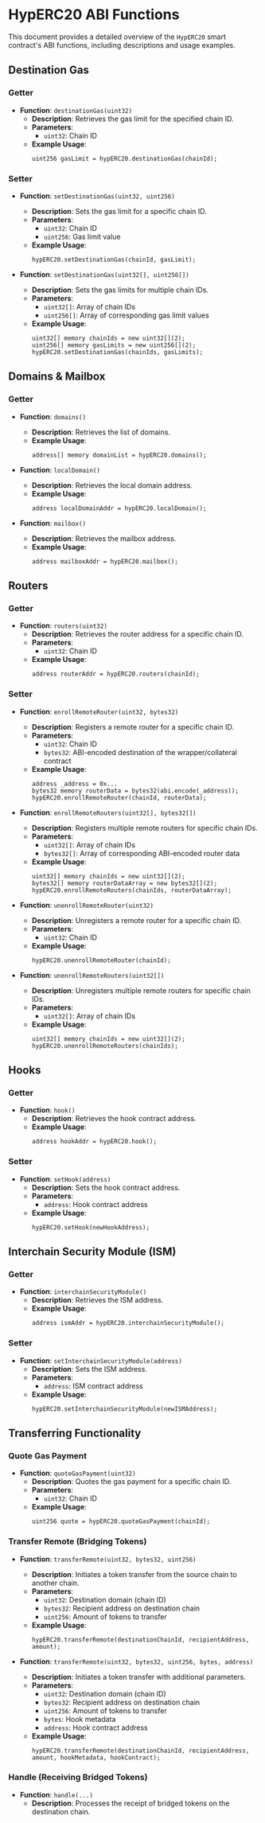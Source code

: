 # HypERC20 ABI Functions

This document provides a detailed overview of the `HypERC20` smart contract's ABI functions, including descriptions and
usage examples.

## Destination Gas

### Getter

- **Function**: `destinationGas(uint32)`
  - **Description**: Retrieves the gas limit for the specified chain ID.
  - **Parameters**:
    - `uint32`: Chain ID
  - **Example Usage**:
    ```solidity
    uint256 gasLimit = hypERC20.destinationGas(chainId);
    ```

### Setter

- **Function**: `setDestinationGas(uint32, uint256)`
  - **Description**: Sets the gas limit for a specific chain ID.
  - **Parameters**:
    - `uint32`: Chain ID
    - `uint256`: Gas limit value
  - **Example Usage**:
    ```solidity
    hypERC20.setDestinationGas(chainId, gasLimit);
    ```

- **Function**: `setDestinationGas(uint32[], uint256[])`
  - **Description**: Sets the gas limits for multiple chain IDs.
  - **Parameters**:
    - `uint32[]`: Array of chain IDs
    - `uint256[]`: Array of corresponding gas limit values
  - **Example Usage**:
    ```solidity
    uint32[] memory chainIds = new uint32[](2);
    uint256[] memory gasLimits = new uint256[](2);
    hypERC20.setDestinationGas(chainIds, gasLimits);
    ```

## Domains & Mailbox

### Getter

- **Function**: `domains()`
  - **Description**: Retrieves the list of domains.
  - **Example Usage**:
    ```solidity
    address[] memory domainList = hypERC20.domains();
    ```

- **Function**: `localDomain()`
  - **Description**: Retrieves the local domain address.
  - **Example Usage**:
    ```solidity
    address localDomainAddr = hypERC20.localDomain();
    ```

- **Function**: `mailbox()`
  - **Description**: Retrieves the mailbox address.
  - **Example Usage**:
    ```solidity
    address mailboxAddr = hypERC20.mailbox();
    ```

## Routers

### Getter

- **Function**: `routers(uint32)`
  - **Description**: Retrieves the router address for a specific chain ID.
  - **Parameters**:
    - `uint32`: Chain ID
  - **Example Usage**:
    ```solidity
    address routerAddr = hypERC20.routers(chainId);
    ```

### Setter

- **Function**: `enrollRemoteRouter(uint32, bytes32)`
  - **Description**: Registers a remote router for a specific chain ID.
  - **Parameters**:
    - `uint32`: Chain ID
    - `bytes32`: ABI-encoded destination of the wrapper/collateral contract
  - **Example Usage**:
    ```solidity
    address _address = 0x...
    bytes32 memory routerData = bytes32(abi.encode(_address));
    hypERC20.enrollRemoteRouter(chainId, routerData);
    ```

- **Function**: `enrollRemoteRouters(uint32[], bytes32[])`
  - **Description**: Registers multiple remote routers for specific chain IDs.
  - **Parameters**:
    - `uint32[]`: Array of chain IDs
    - `bytes32[]`: Array of corresponding ABI-encoded router data
  - **Example Usage**:
    ```solidity
    uint32[] memory chainIds = new uint32[](2);
    bytes32[] memory routerDataArray = new bytes32[](2);
    hypERC20.enrollRemoteRouters(chainIds, routerDataArray);
    ```

- **Function**: `unenrollRemoteRouter(uint32)`
  - **Description**: Unregisters a remote router for a specific chain ID.
  - **Parameters**:
    - `uint32`: Chain ID
  - **Example Usage**:
    ```solidity
    hypERC20.unenrollRemoteRouter(chainId);
    ```

- **Function**: `unenrollRemoteRouters(uint32[])`
  - **Description**: Unregisters multiple remote routers for specific chain IDs.
  - **Parameters**:
    - `uint32[]`: Array of chain IDs
  - **Example Usage**:
    ```solidity
    uint32[] memory chainIds = new uint32[](2);
    hypERC20.unenrollRemoteRouters(chainIds);
    ```

## Hooks

### Getter

- **Function**: `hook()`
  - **Description**: Retrieves the hook contract address.
  - **Example Usage**:
    ```solidity
    address hookAddr = hypERC20.hook();
    ```

### Setter

- **Function**: `setHook(address)`
  - **Description**: Sets the hook contract address.
  - **Parameters**:
    - `address`: Hook contract address
  - **Example Usage**:
    ```solidity
    hypERC20.setHook(newHookAddress);
    ```

## Interchain Security Module (ISM)

### Getter

- **Function**: `interchainSecurityModule()`
  - **Description**: Retrieves the ISM address.
  - **Example Usage**:
    ```solidity
    address ismAddr = hypERC20.interchainSecurityModule();
    ```

### Setter

- **Function**: `setInterchainSecurityModule(address)`
  - **Description**: Sets the ISM address.
  - **Parameters**:
    - `address`: ISM contract address
  - **Example Usage**:
    ```solidity
    hypERC20.setInterchainSecurityModule(newISMAddress);
    ```

## Transferring Functionality

### Quote Gas Payment

- **Function**: `quoteGasPayment(uint32)`
  - **Description**: Quotes the gas payment for a specific chain ID.
  - **Parameters**:
    - `uint32`: Chain ID
  - **Example Usage**:
    ```solidity
    uint256 quote = hypERC20.quoteGasPayment(chainId);
    ```

### Transfer Remote (Bridging Tokens)

- **Function**: `transferRemote(uint32, bytes32, uint256)`
  - **Description**: Initiates a token transfer from the source chain to another chain.
  - **Parameters**:
    - `uint32`: Destination domain (chain ID)
    - `bytes32`: Recipient address on destination chain
    - `uint256`: Amount of tokens to transfer
  - **Example Usage**:
    ```solidity
    hypERC20.transferRemote(destinationChainId, recipientAddress, amount);
    ```

- **Function**: `transferRemote(uint32, bytes32, uint256, bytes, address)`
  - **Description**: Initiates a token transfer with additional parameters.
  - **Parameters**:
    - `uint32`: Destination domain (chain ID)
    - `bytes32`: Recipient address on destination chain
    - `uint256`: Amount of tokens to transfer
    - `bytes`: Hook metadata
    - `address`: Hook contract address
  - **Example Usage**:
    ```solidity
    hypERC20.transferRemote(destinationChainId, recipientAddress, amount, hookMetadata, hookContract);
    ```

### Handle (Receiving Bridged Tokens)

- **Function**: `handle(...)`
  - **Description**: Processes the receipt of bridged tokens on the destination chain.
